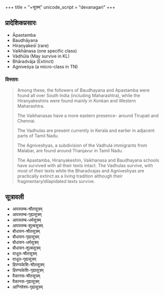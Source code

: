+++
title = "+सूत्रम्"
unicode_script = "devanagari"
+++

## प्रादेशिकप्रसारः
- Āpastamba
- Baudhāyana
- Hiraṇyakeśī (rare)
- Vaikhānasa (one specific class)
- Vādhūla (May survive in KL)
- Bhāradvāja (Extinct)
- Agniveśya (a micro-class in TN)

### विस्तारः
> Among these, the followers of Baudhayana and Apastamba were found all over South India (including Maharashtra), while the Hiranyakeshins were found mainly in Konkan and Western Maharashtra. 
> 
> The Vaikhanasas have a more eastern presence- around Tirupati and Chennai. 
> 
> The Vadhulas are present currently in Kerala and earlier in adjacent parts of Tamil Nadu. 
> 
> The Agniveshyas, a subdivision of the Vadhula immigrants from Malabar, are found around Thanjavur in Tamil Nadu. 
> 
> The Apastamba, Hiranyakeshin, Vaikhanasa and Baudhayana schools have survived with all their texts intact. The Vadhulas survive, with most of their texts while the Bharadvajas and Agniveshyas are practically extinct as a living tradition although their fragmentary/dilapidated texts survive.


## सूत्रावली
- आपस्तम्ब-श्रौतसूत्रम्
- आपस्तम्ब-गृह्यसूत्रम्
- आपस्तम्ब-धर्मसूत्रम्
- आपस्तम्ब-शुल्बसूत्रम्
- बौधायन-श्रौतसूत्रम्
- बौधायन-गृह्यसूत्रम्
- बौधायन-धर्मसूत्रम्
- बौधायन-शुल्बसूत्रम्
- वाधूल-श्रौतसूत्रम्
- वाधूल-गृह्यसूत्रम्
- हिरण्यकेशि-श्रौतसूत्रम्
- हिरण्यकेशि-गृह्यसूत्रम्
- वैकानस-श्रौतसूत्रम्
- वैकानस-गृह्यसूत्रम्
- आग्निवेश्य-गृह्यसूत्रम्